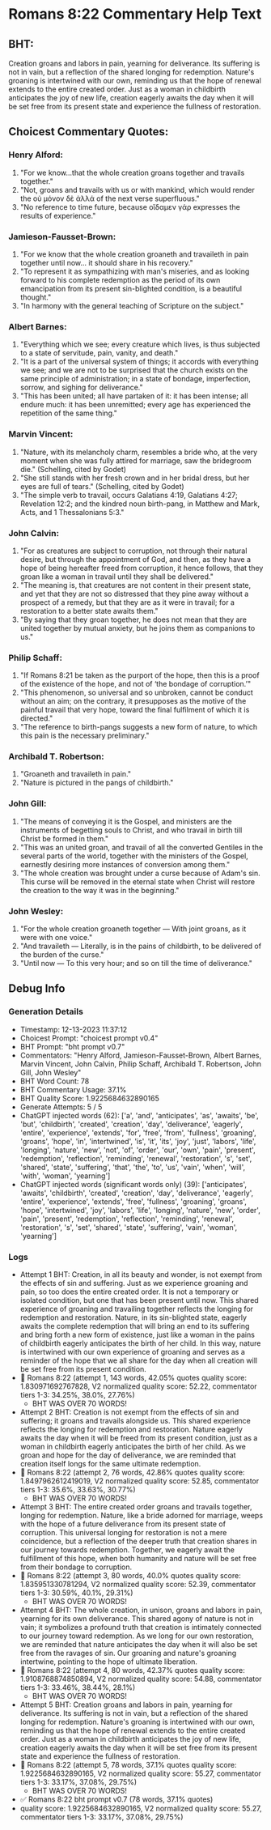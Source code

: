 # Romans 8:22 Commentary Help Text

## BHT:
Creation groans and labors in pain, yearning for deliverance. Its suffering is not in vain, but a reflection of the shared longing for redemption. Nature's groaning is intertwined with our own, reminding us that the hope of renewal extends to the entire created order. Just as a woman in childbirth anticipates the joy of new life, creation eagerly awaits the day when it will be set free from its present state and experience the fullness of restoration.

## Choicest Commentary Quotes:
### Henry Alford:
1. "For we know...that the whole creation groans together and travails together." 
2. "Not, groans and travails with us or with mankind, which would render the οὐ μόνον δὲ ἀλλά of the next verse superfluous." 
3. "No reference to time future, because οἴδαμεν γάρ expresses the results of experience."

### Jamieson-Fausset-Brown:
1. "For we know that the whole creation groaneth and travaileth in pain together until now... it should share in his recovery." 
2. "To represent it as sympathizing with man's miseries, and as looking forward to his complete redemption as the period of its own emancipation from its present sin-blighted condition, is a beautiful thought." 
3. "In harmony with the general teaching of Scripture on the subject."

### Albert Barnes:
1. "Everything which we see; every creature which lives, is thus subjected to a state of servitude, pain, vanity, and death."
2. "It is a part of the universal system of things; it accords with everything we see; and we are not to be surprised that the church exists on the same principle of administration; in a state of bondage, imperfection, sorrow, and sighing for deliverance."
3. "This has been united; all have partaken of it: it has been intense; all endure much: it has been unremitted; every age has experienced the repetition of the same thing."

### Marvin Vincent:
1. "Nature, with its melancholy charm, resembles a bride who, at the very moment when she was fully attired for marriage, saw the bridegroom die." (Schelling, cited by Godet)
2. "She still stands with her fresh crown and in her bridal dress, but her eyes are full of tears." (Schelling, cited by Godet)
3. "The simple verb to travail, occurs Galatians 4:19, Galatians 4:27; Revelation 12:2; and the kindred noun birth-pang, in Matthew and Mark, Acts, and 1 Thessalonians 5:3."

### John Calvin:
1. "For as creatures are subject to corruption, not through their natural desire, but through the appointment of God, and then, as they have a hope of being hereafter freed from corruption, it hence follows, that they groan like a woman in travail until they shall be delivered."
2. "The meaning is, that creatures are not content in their present state, and yet that they are not so distressed that they pine away without a prospect of a remedy, but that they are as it were in travail; for a restoration to a better state awaits them."
3. "By saying that they groan together, he does not mean that they are united together by mutual anxiety, but he joins them as companions to us."

### Philip Schaff:
1. "If Romans 8:21 be taken as the purport of the hope, then this is a proof of the existence of the hope, and not of ‘the bondage of corruption.’"
2. "This phenomenon, so universal and so unbroken, cannot be conduct without an aim; on the contrary, it presupposes as the motive of the painful travail that very hope, toward the final fulfilment of which it is directed."
3. "The reference to birth-pangs suggests a new form of nature, to which this pain is the necessary preliminary."

### Archibald T. Robertson:
1. "Groaneth and travaileth in pain."
2. "Nature is pictured in the pangs of childbirth."

### John Gill:
1. "The means of conveying it is the Gospel, and ministers are the instruments of begetting souls to Christ, and who travail in birth till Christ be formed in them."
2. "This was an united groan, and travail of all the converted Gentiles in the several parts of the world, together with the ministers of the Gospel, earnestly desiring more instances of conversion among them."
3. "The whole creation was brought under a curse because of Adam's sin. This curse will be removed in the eternal state when Christ will restore the creation to the way it was in the beginning."

### John Wesley:
1. "For the whole creation groaneth together — With joint groans, as it were with one voice." 
2. "And travaileth — Literally, is in the pains of childbirth, to be delivered of the burden of the curse." 
3. "Until now — To this very hour; and so on till the time of deliverance."


## Debug Info
### Generation Details
- Timestamp: 12-13-2023 11:37:12
- Choicest Prompt: "choicest prompt v0.4"
- BHT Prompt: "bht prompt v0.7"
- Commentators: "Henry Alford, Jamieson-Fausset-Brown, Albert Barnes, Marvin Vincent, John Calvin, Philip Schaff, Archibald T. Robertson, John Gill, John Wesley"
- BHT Word Count: 78
- BHT Commentary Usage: 37.1%
- BHT Quality Score: 1.9225684632890165
- Generate Attempts: 5 / 5
- ChatGPT injected words (62):
	['a', 'and', 'anticipates', 'as', 'awaits', 'be', 'but', 'childbirth', 'created', 'creation', 'day', 'deliverance', 'eagerly', 'entire', 'experience', 'extends', 'for', 'free', 'from', 'fullness', 'groaning', 'groans', 'hope', 'in', 'intertwined', 'is', 'it', 'its', 'joy', 'just', 'labors', 'life', 'longing', 'nature', 'new', 'not', 'of', 'order', 'our', 'own', 'pain', 'present', 'redemption', 'reflection', 'reminding', 'renewal', 'restoration', 's', 'set', 'shared', 'state', 'suffering', 'that', 'the', 'to', 'us', 'vain', 'when', 'will', 'with', 'woman', 'yearning']
- ChatGPT injected words (significant words only) (39):
	['anticipates', 'awaits', 'childbirth', 'created', 'creation', 'day', 'deliverance', 'eagerly', 'entire', 'experience', 'extends', 'free', 'fullness', 'groaning', 'groans', 'hope', 'intertwined', 'joy', 'labors', 'life', 'longing', 'nature', 'new', 'order', 'pain', 'present', 'redemption', 'reflection', 'reminding', 'renewal', 'restoration', 's', 'set', 'shared', 'state', 'suffering', 'vain', 'woman', 'yearning']

### Logs
- Attempt 1 BHT: Creation, in all its beauty and wonder, is not exempt from the effects of sin and suffering. Just as we experience groaning and pain, so too does the entire created order. It is not a temporary or isolated condition, but one that has been present until now. This shared experience of groaning and travailing together reflects the longing for redemption and restoration. Nature, in its sin-blighted state, eagerly awaits the complete redemption that will bring an end to its suffering and bring forth a new form of existence, just like a woman in the pains of childbirth eagerly anticipates the birth of her child. In this way, nature is intertwined with our own experience of groaning and serves as a reminder of the hope that we all share for the day when all creation will be set free from its present condition.
- 🔄 Romans 8:22 (attempt 1, 143 words, 42.05% quotes quality score: 1.830971692767828, V2 normalized quality score: 52.22, commentator tiers 1-3: 34.25%, 38.0%, 27.76%) 
	- BHT WAS OVER 70 WORDS!
- Attempt 2 BHT: Creation is not exempt from the effects of sin and suffering; it groans and travails alongside us. This shared experience reflects the longing for redemption and restoration. Nature eagerly awaits the day when it will be freed from its present condition, just as a woman in childbirth eagerly anticipates the birth of her child. As we groan and hope for the day of deliverance, we are reminded that creation itself longs for the same ultimate redemption.
- 🔄 Romans 8:22 (attempt 2, 76 words, 42.86% quotes quality score: 1.8497962612419019, V2 normalized quality score: 52.85, commentator tiers 1-3: 35.6%, 33.63%, 30.77%) 
	- BHT WAS OVER 70 WORDS!
- Attempt 3 BHT: The entire created order groans and travails together, longing for redemption. Nature, like a bride adorned for marriage, weeps with the hope of a future deliverance from its present state of corruption. This universal longing for restoration is not a mere coincidence, but a reflection of the deeper truth that creation shares in our journey towards redemption. Together, we eagerly await the fulfillment of this hope, when both humanity and nature will be set free from their bondage to corruption.
- 🔄 Romans 8:22 (attempt 3, 80 words, 40.0% quotes quality score: 1.835951330781294, V2 normalized quality score: 52.39, commentator tiers 1-3: 30.59%, 40.1%, 29.31%) 
	- BHT WAS OVER 70 WORDS!
- Attempt 4 BHT: The whole creation, in unison, groans and labors in pain, yearning for its own deliverance. This shared agony of nature is not in vain; it symbolizes a profound truth that creation is intimately connected to our journey toward redemption. As we long for our own restoration, we are reminded that nature anticipates the day when it will also be set free from the ravages of sin. Our groaning and nature's groaning intertwine, pointing to the hope of ultimate liberation.
- 🔄 Romans 8:22 (attempt 4, 80 words, 42.37% quotes quality score: 1.9108768874850894, V2 normalized quality score: 54.88, commentator tiers 1-3: 33.46%, 38.44%, 28.1%) 
	- BHT WAS OVER 70 WORDS!
- Attempt 5 BHT: Creation groans and labors in pain, yearning for deliverance. Its suffering is not in vain, but a reflection of the shared longing for redemption. Nature's groaning is intertwined with our own, reminding us that the hope of renewal extends to the entire created order. Just as a woman in childbirth anticipates the joy of new life, creation eagerly awaits the day when it will be set free from its present state and experience the fullness of restoration.
- 🔄 Romans 8:22 (attempt 5, 78 words, 37.1% quotes quality score: 1.9225684632890165, V2 normalized quality score: 55.27, commentator tiers 1-3: 33.17%, 37.08%, 29.75%) 
	- BHT WAS OVER 70 WORDS!
- ✅ Romans 8:22 bht prompt v0.7 (78 words, 37.1% quotes)
- quality score: 1.9225684632890165, V2 normalized quality score: 55.27, commentator tiers 1-3: 33.17%, 37.08%, 29.75%)